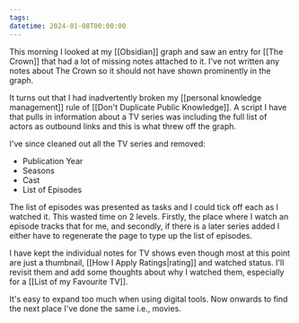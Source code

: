 ```yaml
---
tags: 
datetime: 2024-01-08T00:00:00
---
```

This morning I looked at my [[Obsidian]] graph and saw an entry for [[The Crown]] that had a lot of missing notes attached to it. I've not written any notes about The Crown so it should not have shown prominently in the graph.

It turns out that I had inadvertently broken my [[personal knowledge management]] rule of [[Don't Duplicate Public Knowledge]]. A script I have that pulls in information about a TV series was including the full list of actors as outbound links and this is what threw off the graph.

I've since cleaned out all the TV series and removed:
- Publication Year
- Seasons
- Cast
- List of Episodes

The list of episodes was presented as tasks and I could tick off each as I watched it. This wasted time on 2 levels. Firstly, the place where I watch an episode tracks that for me, and secondly, if there is a later series added I either have to regenerate the page to type up the list of episodes.

I have kept the individual notes for TV shows even though most at this point are just a thumbnail, [[How I Apply Ratings|rating]] and watched status. I'll revisit them and add some thoughts about why I watched them, especially for a [[List of my Favourite TV]].

It's easy to expand too much when using digital tools. Now onwards to find the next place I've done the same i.e., movies.
